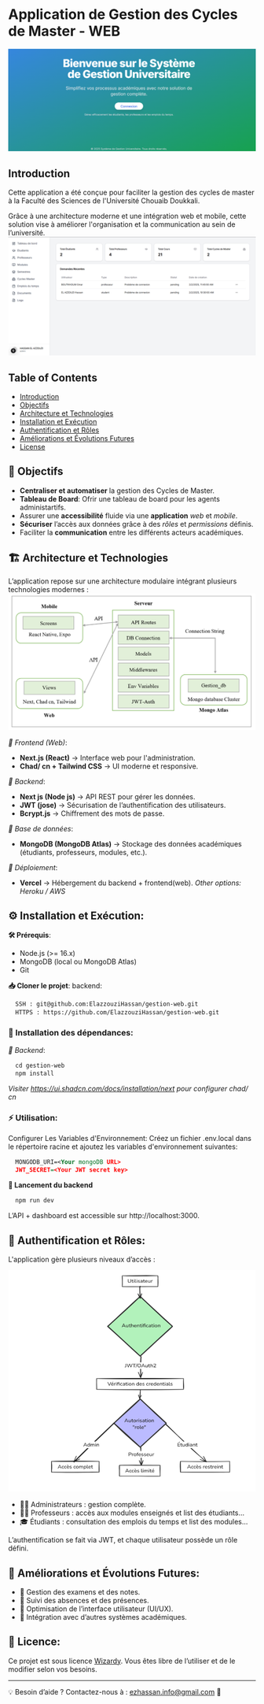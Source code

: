 # Application de Gestion des Cycles de Master - WEB

![GPE](public/banner.png)
## Introduction
Cette application a été conçue pour faciliter la gestion des cycles de master à la Faculté des Sciences de l'Université Chouaib Doukkali.

Grâce à une architecture moderne et une intégration web et mobile, cette solution vise à améliorer l'organisation et la communication au sein de l’université.
![cover](./public/dash.png)
## Table of Contents

- [Introduction](#introduction)
- [Objectifs](#Objectifs)
- [Architecture et Technologies](#Architecturetechnologies)
- [Installation et Exécution](#InstallationetExécution)
- [Authentification et Rôles](#AuthentificationetRôles)
- [Améliorations et Évolutions Futures](#AméliorationsetÉvolutionsFutures)
- [License](#license)

## 🎯 Objectifs
- **Centraliser et automatiser** la gestion des Cycles de Master.
- **Tableau de Board**: Ofrir une tableau de board pour les agents administartifs.
- Assurer une **accessibilité** fluide via une **application** *web* et *mobile*.
- **Sécuriser** l’accès aux données grâce à des *rôles* et *permissions* définis.
- Faciliter la **communication** entre les différents acteurs académiques.
## 🏗 Architecture et Technologies
L’application repose sur une architecture modulaire intégrant plusieurs technologies modernes :
![Architecture](./public/architecture.png)

*📌 Frontend (Web)*:
- **Next.js (React)** → Interface web pour l'administration.
- **Chad/ cn + Tailwind CSS** → UI moderne et responsive.

*📌 Backend*:
- **Next js (Node js)** → API REST pour gérer les données.
- **JWT (jose)** → Sécurisation de l’authentification des utilisateurs.
- **Bcrypt.js** → Chiffrement des mots de passe.

*📌 Base de données*:
- **MongoDB (MongoDB Atlas)** → Stockage des données académiques (étudiants, professeurs, modules, etc.).

*📌 Déploiement*:
- **Vercel** → Hébergement du backend + frontend(web).
*Other options: Heroku / AWS*

## ⚙ Installation et Exécution:

**🛠 Prérequis**:
- Node.js (>= 16.x)
- MongoDB (local ou MongoDB Atlas)
- Git

**📥 Cloner le projet**:
backend:
```xml
  SSH : git@github.com:ElazzouziHassan/gestion-web.git
  HTTPS : https://github.com/ElazzouziHassan/gestion-web.git
```
### 🚀 Installation des dépendances:

*📌 Backend*:
```xml
  cd gestion-web
  npm install
```
*Visiter https://ui.shadcn.com/docs/installation/next pour configurer chad/ cn*

### ⚡ Utilisation:

Configurer Les Variables d'Environnement: Créez un fichier .env.local dans le répertoire racine et ajoutez les variables d'environnement suivantes:

```xml
  MONGODB_URI=<Your mongoDB URL>
  JWT_SECRET=<Your JWT secret key>
```

**📌 Lancement du backend**
```xml
  npm run dev
```
L’API + dashboard est accessible sur http://localhost:3000.

## 🔐 Authentification et Rôles:

L'application gère plusieurs niveaux d’accès :

![Rôles](./public/roles.png)

- 👨‍💼 Administrateurs : gestion complète.
- 👨‍🏫 Professeurs : accès aux modules enseignés et list des étudiants...
- 🎓 Étudiants : consultation des emplois du temps et list des modules...

L’authentification se fait via JWT, et chaque utilisateur possède un rôle défini.

## 🚀 Améliorations et Évolutions Futures:

- 🔹 Gestion des examens et des notes.
- 🔹 Suivi des absences et des présences.
- 🔹 Optimisation de l’interface utilisateur (UI/UX).
- 🔹 Intégration avec d’autres systèmes académiques.

## 📜 Licence:
Ce projet est sous licence [Wizardy](LICENSE.md). Vous êtes libre de l’utiliser et de le modifier selon vos besoins.

---

💡 Besoin d’aide ? Contactez-nous à : ezhassan.info@gmail.com 🚀

